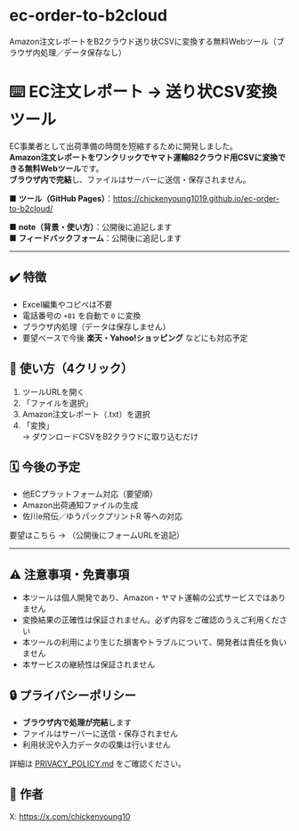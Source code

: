 # ec-order-to-b2cloud
Amazon注文レポートをB2クラウド送り状CSVに変換する無料Webツール（ブラウザ内処理／データ保存なし）
# ⌨️ EC注文レポート → 送り状CSV変換ツール

EC事業者として出荷準備の時間を短縮するために開発しました。  
**Amazon注文レポートをワンクリックでヤマト運輸B2クラウド用CSVに変換できる無料Webツール**です。  
**ブラウザ内で完結**し、ファイルはサーバーに送信・保存されません。

■ **ツール（GitHub Pages）**：https://chickenyoung1019.github.io/ec-order-to-b2cloud/

■ **note（背景・使い方）**：公開後に追記します  
■ **フィードバックフォーム**：公開後に追記します

---

## ✔️ 特徴
- Excel編集やコピペは不要  
- 電話番号の `+81` を自動で `0` に変換  
- ブラウザ内処理（データは保存しません）  
- 要望ベースで今後 **楽天・Yahoo!ショッピング** などにも対応予定

## 🔧 使い方（4クリック）
1. ツールURLを開く  
2. 「ファイルを選択」  
3. Amazon注文レポート（.txt）を選択  
4. 「変換」  
→ ダウンロードCSVをB2クラウドに取り込むだけ

## 🗓️ 今後の予定
- 他ECプラットフォーム対応（要望順）  
- Amazon出荷通知ファイルの生成  
- 佐川e飛伝／ゆうパックプリントR 等への対応

要望はこちら → （公開後にフォームURLを追記）

---

## ⚠️ 注意事項・免責事項
- 本ツールは個人開発であり、Amazon・ヤマト運輸の公式サービスではありません  
- 変換結果の正確性は保証されません。必ず内容をご確認のうえご利用ください  
- 本ツールの利用により生じた損害やトラブルについて、開発者は責任を負いません  
- 本サービスの継続性は保証されません

## 🔒 プライバシーポリシー
- **ブラウザ内で処理が完結**します  
- ファイルはサーバーに送信・保存されません  
- 利用状況や入力データの収集は行いません  

詳細は [PRIVACY_POLICY.md](./PRIVACY_POLICY.md) をご確認ください。

## 🐓 作者
X: https://x.com/chickenyoung10
